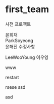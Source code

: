 # first_team
사전 프로젝트

윤희재  
ParkSoyeong  
윤해진
수정사항

LeeWooYoung
이우영


www


restart


rsese
ssd

asd


